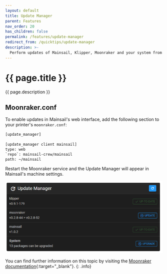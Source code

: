 ```yaml
---
layout: default
title: Update Manager
parent: Features
nav_order: 20
has_children: false
permalink: /features/update-manager
redirect_from: /quicktips/update-manager
description: >-
  Perform updates of Mainsail, Klipper, Moonraker and your system from within Mainsail.
---
```

 
# {{ page.title }}
{{ page.description }}

## Moonraker.conf

To enable updates in Mainsail's web interface, add the following section to your printer's `moonraker.conf`:

```
[update_manager]

[update_manager client mainsail]
type: web
`repo`: mainsail-crew/mainsail
path: ~/mainsail
```

Restart the Moonraker service and the Update Manager will appear in Mainsail's machine settings.

![Update Manager](img/update-manager.png)


You can find further information on this topic by visiting the [Moonraker documentation](https://github.com/Arksine/moonraker/blob/master/docs/configuration.md#update_manager){:target="_blank"}.
{: .info}
